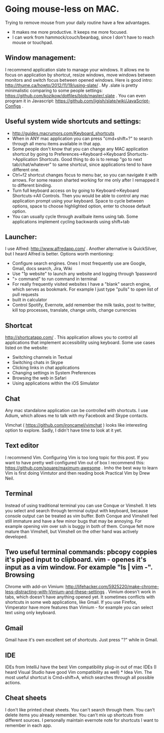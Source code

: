 Going mouse-less on MAC.
=========
Trying to remove mouse from your daily routine have a few advantages.
* It makes me more productive. It keeps me more focused.
* I can work from hammock/couch/beanbag, since I don't have to reach mouse or touchpad.

Window management:
-----------------
I recommend application slate to manage your windows.
It allows me to focus on application by shortcut, resize windows, move windows between monitors and switch focus between opened windows.
Here is good intro: http://thume.ca/howto/2012/11/19/using-slate/ .
My .slate is pretty minimalistic comparing to some people settings: https://github.com/kozikow/dotfiles/blob/master/.slate .
You can even program it in Javascript: https://github.com/jigish/slate/wiki/JavaScript-Configs .

Useful system wide shortcuts and settings:
------------------------------------------
* http://guides.macrumors.com/Keyboard_shortcuts 
* When in ANY mac application you can press "cmd+shift+?" to search through all menu items available in that app.
* Some people don't know that you can change any MAC application shortcut by going to Preferences->Keyboard->Keyboard Shortucts->Application Shortcuts.
Good thing to do is to remap "go to next tab/chat/whatever" to same shortcut, since applications tend to have different one.
* Ctrl+f2 shortcut changes focus to menu bar, so you can navigate it with arrows. For some reason sharted working for me only after I remapped it to different binding.
* Turn full keyboard access on by going to Keyboard->Keyboard Shortcuts->All Controls. Then you would be able to control any mac application prompt using your keyboard.
Space to cycle between options, space to choose highlighted option, enter to choose default option.
* You can usually cycle through availbale items using tab. Some applications implement cycling backwards using shift+tab

Launcher:
---------
I use Alfred: http://www.alfredapp.com/ .
Another alternative is QuickSilver, but I heard Alfred is better.
Options worth mentioning:
* Configure search engines. Ones I most frequently use are Google,
  Gmail, docs search, Jira, Wiki
* Use "1p website" to launch any website and logging through 1password
* "> command" to run command in terminal
* For really frequently visited websites I have a "blank" search engine,
  which serves as bookmark. For example I just type "pulls" to open list of pull
requests
* built in calculator
* Control Spotify, Evernote, add remember the milk tasks, post to twitter, kill top processes, translate, change units, change currencies

Shortcat
--------
http://shortcatapp.com/ .  This application allows you to control all applications that implement accessibility using keyboard. Some use cases listed on the website:
* Switching channels in Textual
* Switching chats in Skype
* Clicking links in chat applications
* Changing settings in System Preferences
* Browsing the web in Safari
* Using applications within the iOS Simulator

Chat
----
Any mac standalone application can be controlled with shortcuts.
I use Adium, which allows me to talk with my Facebook and Skype
contacts.


Vimchat ( https://github.com/ironcamel/vimchat ) looks like interesting option to explore.
Sadly, I didn't have time to look at it yet.

Text editor
-----------
I recommend Vim. Configuring Vim is too long topic for this post.
If you want to have pretty well configured Vim out of box I recommend this: https://github.com/square/maximum-awesome .
Imho the best way to learn Vim is first doing Vimtutor and then reading book Practical Vim by Drew Neil.

Terminal
--------
Instead of using traditional terminal you can use Conque or Vimshell.
It lets you select and search through terminal output with keyboard, because console output can be treated as vim buffer.
Both Conque and Vimshell feel still immature and have a few minor bugs that may be annoying.
For example opening vim over ssh is buggy in both of them.
Conque felt more mature than Vimshell, but Vimshell on the other hand was actively developed.


Two useful terminal commands:
pbcopy coppies it's piped input to clipboard.
vim - openes it's input as a vim window.
For example "ls | vim -". 
Browsing
--------
Chrome with add-on Vimium:
http://lifehacker.com/5925220/make-chrome-less-distracting-with-Vimium-and-these-settings
 . Vimium doesn't work in tabs, which doesn't have anything opened yet. It sometimes conflicts with 
shortcuts in some web applications, like Gmail. If you use Firefox, Vimperator have more features than 
Vimium - for example you can select text using only keyboard.

Gmail
-----
Gmail have it's own excellent set of shortcuts. Just press "?" while in Gmail.

IDE
---
IDEs from IntelliJ have the best Vim compatibility plug-in out of mac IDEs (I heard Visual Studio have good Vim compatibility as well) * Idea Vim. The most useful shortcut is Cmd+shift+A, which searches through all possible actions.

Cheat sheets
------------
I don't like printed cheat sheets.
You can't search through them.
You can't delete items you already remember.
You can't mix up shortcuts from different sources.
I personally maintain evernote note for shortcuts I want to remember in each app.